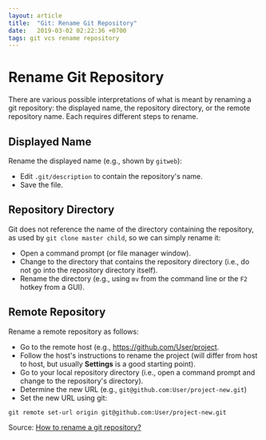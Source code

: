 ```yaml
---
layout: article
title:  "Git: Rename Git Repository"
date:   2019-03-02 02:22:36 +0700
tags: git vcs rename repository
---
```


# Rename Git Repository

There are various possible interpretations of what is meant by renaming a git repository: the displayed name, the repository directory, or the remote repository name. Each requires different steps to rename.

## Displayed Name

Rename the displayed name (e.g., shown by `gitweb`):

- Edit `.git/description` to contain the repository's name.
- Save the file.

## Repository Directory

Git does not reference the name of the directory containing the repository, as used by `git clone master child`, so we can simply rename it:

- Open a command prompt (or file manager window).
- Change to the directory that contains the repository directory (i.e., do not go into the repository directory itself).
- Rename the directory (e.g., using `mv` from the command line or the `F2` hotkey from a GUI).

## Remote Repository

Rename a remote repository as follows:

- Go to the remote host (e.g., https://github.com/User/project.
- Follow the host's instructions to rename the project (will differ from host to host, but usually **Settings** is a good starting point).
- Go to your local repository directory (i.e., open a command prompt and change to the repository's directory).
- Determine the new URL (e.g., `git@github.com:User/project-new.git`)
- Set the new URL using git:

```
git remote set-url origin git@github.com:User/project-new.git
```

Source: [How to rename a git repository?](https://stackoverflow.com/questions/2041993/how-to-rename-a-git-repository)
